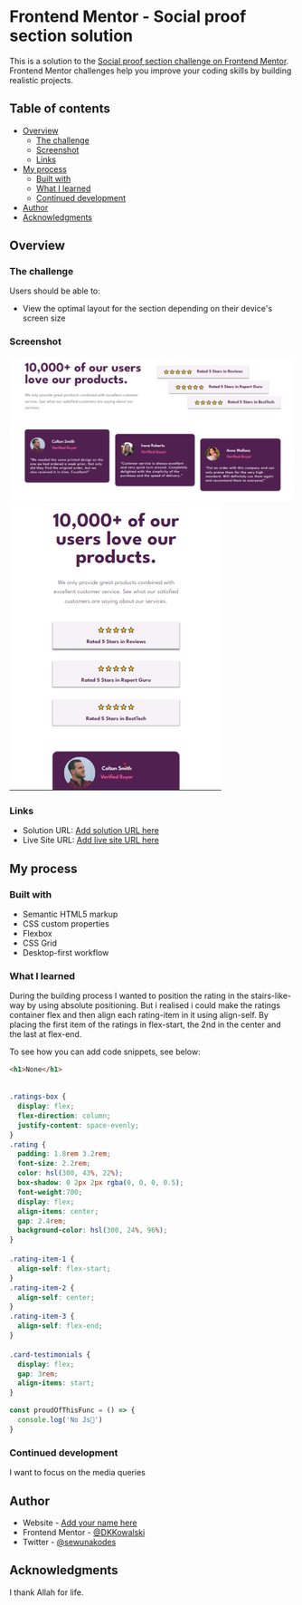 # Frontend Mentor - Social proof section solution

This is a solution to the [Social proof section challenge on Frontend Mentor](https://www.frontendmentor.io/challenges/social-proof-section-6e0qTv_bA). Frontend Mentor challenges help you improve your coding skills by building realistic projects. 

## Table of contents

- [Overview](#overview)
  - [The challenge](#the-challenge)
  - [Screenshot](#screenshot)
  - [Links](#links)
- [My process](#my-process)
  - [Built with](#built-with)
  - [What I learned](#what-i-learned)
  - [Continued development](#continued-development)
- [Author](#author)
- [Acknowledgments](#acknowledgments)



## Overview

### The challenge

Users should be able to:

- View the optimal layout for the section depending on their device's screen size

### Screenshot

![](./desktop-view-screenshot.png)
![](./mobile-view-screenshot.png)


### Links

- Solution URL: [Add solution URL here](https://github.com/DKKowalski/Frontendmentor-Challenges.git)
- Live Site URL: [Add live site URL here](https://https://imaginative-torrone-ccaba7.netlify.app/)

## My process

### Built with

- Semantic HTML5 markup
- CSS custom properties
- Flexbox
- CSS Grid
- Desktop-first workflow


### What I learned

During the building process I wanted to position the rating in the stairs-like-way by using absolute positioning. But i realised i could make the ratings container flex and then align each rating-item in it using align-self. By placing the first item of the ratings in flex-start, the 2nd in the center and the last at flex-end. 

To see how you can add code snippets, see below:

```html
<h1>None</h1>
```
```css

.ratings-box {
  display: flex;
  flex-direction: column;
  justify-content: space-evenly;
}
.rating {
  padding: 1.8rem 3.2rem;
  font-size: 2.2rem;
  color: hsl(300, 43%, 22%);
  box-shadow: 0 2px 2px rgba(0, 0, 0, 0.5);
  font-weight:700;
  display: flex;
  align-items: center;
  gap: 2.4rem;
  background-color: hsl(300, 24%, 96%);
}

.rating-item-1 {
  align-self: flex-start;
}
.rating-item-2 {
  align-self: center;
}
.rating-item-3 {
  align-self: flex-end;
}

.card-testimonials {
  display: flex;
  gap: 3rem;
  align-items: start;
}
```
```js
const proudOfThisFunc = () => {
  console.log('No Js🎉')
}
```


### Continued development

I want to focus on the media queries


## Author

- Website - [Add your name here](https://www.your-site.com)
- Frontend Mentor - [@DKKowalski](https://www.frontendmentor.io/profile/DKKowalski)
- Twitter - [@sewunakodes](https://www.twitter.com/@sewunakodes)



## Acknowledgments

I thank Allah for life.


